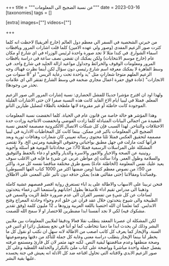 
+++
title = """عن نسبة الضجيج الى المعلومات"""
date = 2023-03-16
[taxonomies]
tags = []

[extra]
images=[""]
videos=[""]

+++

من خبرتي الشخصية في السفر الي معظم دول العالم (خارج أفريقيا) لاحظت انه كلما كثرت صور الزعيم المفدى (وصور ولي عهده الامين) كلما قلت اشارات المرور ويافطات اسماء الشوارع. في كندا مثلا لا تجد صورة واحدة لرئيس الوزراء في اي شارع او مكان عام (خارج موسم الانتخابات) ولكن يمكنك ان تقضي نصف ساعة في دراسة يافطات المرور ومعلومات الوقوف والخرائط وجداول مواعيد ازالة الجليد في شارع واحد. في وسط القاهرة لا يمكنك معرفة اسم شارع رئيسي دون سؤال لكن أينما نظرت فهناك وجه الزعيم الملهم متوجا شعاراتٍ مثل "يد واحدة تحت رعاية الريس" او "8 سنوات من الانجازات" (عادة فوق حفرة اعمال مجاري ضخمة في وسط الشارع تفتقر الي اي علامات تحذر من وجودها). 

ولهذا اود ان اقترح مؤشرا جديدًا للفشل  الحضاري: نسبة إشارات المرور الى صور الزعيم المعلم. فمثلا في ليبيا ايام الاخ القايد كانت هذه النسبة صفرا لان حتى الاشارات القليلة الموجودة كانت خاطئة أو غير مقروءة لانها ملطخة بالطلاء لتضليل طيارين الناتو. 

وهذا المؤشر هو حالة خاصة من قانون عام في الحياة. كلما انخفضت نسبة المعلومات المفيدة من اجمالي البيانات المتبادلة كلما زادت الفوضى وانخفضت الانتاجية وزادت حدة الاختلافات والتناحر. لهذا السبب فإن كل شبكات الاتصال الالكترونية مصصمة لخفض نسبة الضجيج الي المعلومات باكبر قدر ممكن. بينما كانت كل المخاطبات الادارية في ليبيا مصممة لتحقيق العكس فمثلا ثلثا محتوى رسالة تعييني كان شعارات وهتافات ثورية وبعد قرأتها كنت مازلت في جهل مطبق بواجباتي وحقوقي الوظيفية ومرتبي الخ. ولا تقتصر المشكلة على المراسلات الرسمية فمثلا 70٪؜ من محادثاتنا اليومية هو أسئلة وأجوبة روتينية عن الصحة والاخبار والامور والاسرة والديار والجو او دعاء بالحفظ والتوفيق والسلامة وطول العمر. واذا سألت إي مواطن عربي عن شيءٍ ما فإنه في الاغلب سوف يعيد عليك نفس المعلومة (الخاطئة عادةً) بسبع طرق مختلفة مناقضا نفسه كل مرة. واكثر من 50٪؜ من نصوص معظم كتبنا (ومن ضمنها اكثر من 1000 كتاب الفها السيوطي) وقصائدنا ومقالاتنا (حتى مقالتي هذه) يمكن حذفه دون تأثير على المعنى على الاطلاق. 

فنحن تربينا على الاسهاب والاطالة على يد اباء  تستغرق رواية اقصر قصصهم عشية كاملة وذهبنا الى مدراس تقيم اداء تلاميذها بطول اجاباتهم واستمعنا الى زعماء يتحدثون لساعات عن كل شيءٍ من تفسير القرآن الى عدم ضرورة خلط الزيت والسمن في الطبيخة والى شيوخ يتحدثون خلال عقد قران عن خلق ادم وحواء وحادثة المعراج وفتح الاندلس.  كما تعلمنا ان الله اختصنا باللغة العربية وزودها بـ 12 مليون كلمة (وفق تقدير مشكوك فيه) لكي لا نجد أنفسنا ابدا مضطرين للاختصار او لا سمح الله للصمت. 

لكن المشكلة ان عصرنا المعقد يتطلب نقلا فعالا ودقيقا لملايين المعلومات بين ملايين البشر وذلك لن يحدث ابدا ما دمنا نتخاطب كما لو أننا في نجع يستقبل زائرا او اثنين في السنة. والإيجاز كما يعرف كل كاتب اصعب من الاطالة لانه سهل ان نكتب او نقول كل ما يخطر لنا بينما الإيجاز يتطلب دراسة معنى وغاية كل جملة للتأكد من دقتها وموضوعيتها وصحة منطقها وعدم مناقضتها لبقية النص. لكنه جهد مثمر لان كل قارئ ومستمع عرفته يفضل جملة واحدة مباشرةً وواضحة على كتاب ملئ بالتكرار والحذلقة اللفظية وعلى كل صور الزعيم الابدي ولافتاته التى تحاول اقناعه ضد كل الادلة انه  يعيش في جنة يحسده عليها بقية البشر.
